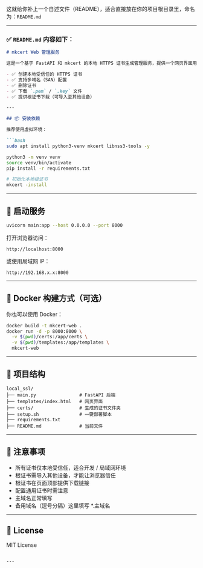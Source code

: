这就给你补上一个自述文件（README），适合直接放在你的项目根目录里，命名为：`README.md`

---

### ✅ `README.md` 内容如下：

```markdown
# mkcert Web 管理服务

这是一个基于 FastAPI 和 mkcert 的本地 HTTPS 证书生成管理服务，提供一个网页界面用于：

- ✅ 创建本地受信任的 HTTPS 证书
- ✅ 支持多域名（SAN）配置
- ✅ 删除证书
- ✅ 下载 `.pem` / `.key` 文件
- ✅ 提供根证书下载（可导入至其他设备）

---

## 📦 安装依赖

推荐使用虚拟环境：

```bash
sudo apt install python3-venv mkcert libnss3-tools -y

python3 -m venv venv
source venv/bin/activate
pip install -r requirements.txt

# 初始化本地根证书
mkcert -install
```

---

## 🚀 启动服务

```bash
uvicorn main:app --host 0.0.0.0 --port 8000
```

打开浏览器访问：

```
http://localhost:8000
```

或使用局域网 IP：

```
http://192.168.x.x:8000
```

---

## 🐳 Docker 构建方式（可选）

你也可以使用 Docker：

```bash
docker build -t mkcert-web .
docker run -d -p 8000:8000 \
  -v $(pwd)/certs:/app/certs \
  -v $(pwd)/templates:/app/templates \
  mkcert-web
```

---

## 🧾 项目结构

```
local_ssl/
├── main.py                # FastAPI 后端
├── templates/index.html   # 网页界面
├── certs/                 # 生成的证书文件夹
├── setup.sh               # 一键部署脚本
├── requirements.txt
├── README.md              # 当前文件
```

---

## 📎 注意事项

- 所有证书仅本地受信任，适合开发 / 局域网环境
- 根证书需导入其他设备，才能让浏览器信任
- 根证书在页面顶部提供下载链接
- 配置通用证书时需注意
 - 主域名正常填写
 - 备用域名（逗号分隔）这里填写 *.主域名

---

## 📜 License

MIT License
```

---


